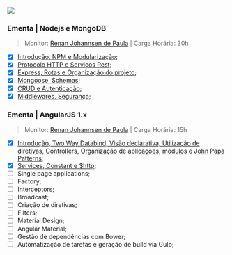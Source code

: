 ![](https://meanstacktips.files.wordpress.com/2015/09/cropped-mean-stack-logo1.jpg)

### Ementa | Nodejs e MongoDB

> Monitor: [Renan Johannsen de Paula](http://www.welovedev.com.br/author/renanjpaula) |
> Carga Horária: 30h

- [X] [Introdução, NPM e Modularização](./aula-01);
- [X] [Protocolo HTTP e Serviços Rest](./aula-02);
- [X] [Express, Rotas e Organização do projeto](./aula-03);
- [X] [Mongoose, Schemas](./aula-04);
- [X] [CRUD e Autenticação](./aula-05);
- [X] [Middlewares, Segurança](./aula-06);

### Ementa | AngularJS 1.x
> Monitor: [Renan Johannsen de Paula](http://www.welovedev.com.br/author/renanjpaula) |
> Carga Horária: 15h

- [X] [Introdução, Two Way Databind, Visão declarativa, Utilização de diretivas, Controllers, Organização de aplicações, módulos e John Papa Patterns](./aula-07);
- [X] [Services, Constant e $http](./aula-08);
- [ ] Single page applications;
- [ ] Factory;
- [ ] Interceptors;
- [ ] Broadcast;
- [ ] Criação de diretivas;
- [ ] Filters;
- [ ] Material Design;
- [ ] Angular Material;
- [ ] Gestão de dependências com Bower;
- [ ] Automatização de tarefas e geração de build via Gulp;
